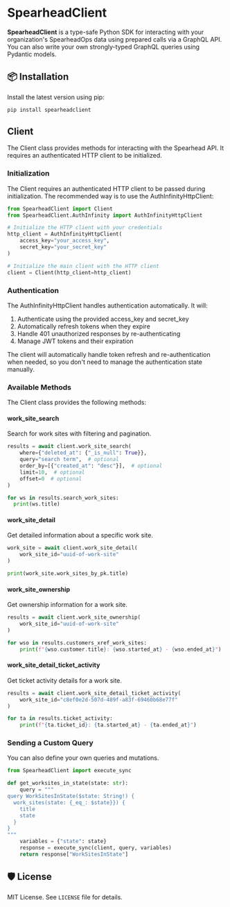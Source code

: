 # SpearheadClient

**SpearheadClient** is a type-safe Python SDK for interacting with your organization's SpearheadOps data
using prepared calls via a GraphQL API. You can also write your own strongly-typed GraphQL queries using Pydantic models.

## 📦 Installation

Install the latest version using pip:

```bash
pip install spearheadclient
```

## Client

The Client class provides methods for interacting with the Spearhead API. It requires an authenticated HTTP client to be initialized.

### Initialization

The Client requires an authenticated HTTP client to be passed during initialization. The recommended way is to use the AuthInfinityHttpClient:

```python
from SpearheadClient import Client
from SpearheadClient.AuthInfinity import AuthInfinityHttpClient

# Initialize the HTTP client with your credentials
http_client = AuthInfinityHttpClient(
    access_key="your_access_key",
    secret_key="your_secret_key"
)

# Initialize the main client with the HTTP client
client = Client(http_client=http_client)
```

### Authentication

The AuthInfinityHttpClient handles authentication automatically. It will:

1. Authenticate using the provided access_key and secret_key
2. Automatically refresh tokens when they expire
3. Handle 401 unauthorized responses by re-authenticating
4. Manage JWT tokens and their expiration

The client will automatically handle token refresh and re-authentication when needed, so you don't need to manage the authentication state manually.

### Available Methods

The Client class provides the following methods:

#### work_site_search

Search for work sites with filtering and pagination.

```python
results = await client.work_site_search(
    where={"deleted_at": {"_is_null": True}},
    query="search term",  # optional
    order_by=[{"created_at": "desc"}],  # optional
    limit=10,  # optional
    offset=0  # optional
)

for ws in results.search_work_sites:
  print(ws.title)
```

#### work_site_detail

Get detailed information about a specific work site.

```python
work_site = await client.work_site_detail(
    work_site_id="uuid-of-work-site"
)

print(work_site.work_sites_by_pk.title)
```

#### work_site_ownership

Get ownership information for a work site.

```python
results = await client.work_site_ownership(
    work_site_id="uuid-of-work-site"
)

for wso in results.customers_xref_work_sites:
    print(f"{wso.customer.title}: {wso.started_at} - {wso.ended_at}")
```

#### work_site_detail_ticket_activity

Get ticket activity details for a work site.

```python
results = await client.work_site_detail_ticket_activity(
    work_site_id="c8ef0e2d-507d-489f-a83f-69460b68e77f"
)

for ta in results.ticket_activity:
    print(f"{ta.ticket_id}: {ta.started_at} - {ta.ended_at}")
```

### Sending a Custom Query

You can also define your own queries and mutations.

```python
from SpearheadClient import execute_sync

def get_worksites_in_state(state: str):
    query = """
query WorkSitesInState($state: String!) {
  work_sites(state: {_eq_: $state}}) {
    title
    state
  }
}
"""
    variables = {"state": state}
    response = execute_sync(client, query, variables)
    return response["WorkSitesInState"]
```

## 🛡 License

MIT License. See `LICENSE` file for details.
